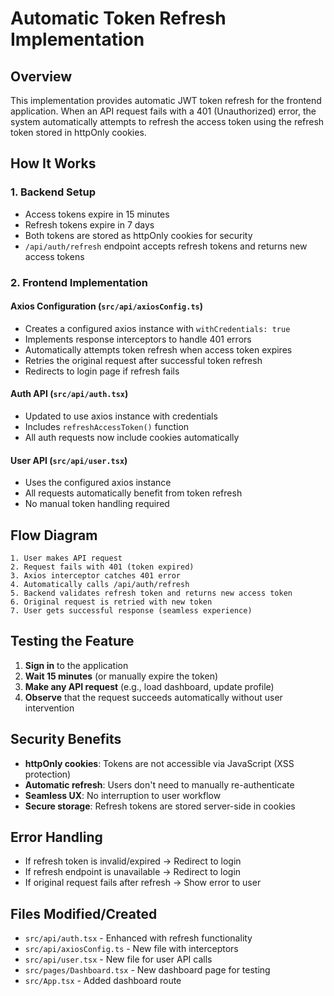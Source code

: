 # Automatic Token Refresh Implementation

## Overview
This implementation provides automatic JWT token refresh for the frontend application. When an API request fails with a 401 (Unauthorized) error, the system automatically attempts to refresh the access token using the refresh token stored in httpOnly cookies.

## How It Works

### 1. Backend Setup
- Access tokens expire in 15 minutes
- Refresh tokens expire in 7 days
- Both tokens are stored as httpOnly cookies for security
- `/api/auth/refresh` endpoint accepts refresh tokens and returns new access tokens

### 2. Frontend Implementation

#### Axios Configuration (`src/api/axiosConfig.ts`)
- Creates a configured axios instance with `withCredentials: true`
- Implements response interceptors to handle 401 errors
- Automatically attempts token refresh when access token expires
- Retries the original request after successful token refresh
- Redirects to login page if refresh fails

#### Auth API (`src/api/auth.tsx`)
- Updated to use axios instance with credentials
- Includes `refreshAccessToken()` function
- All auth requests now include cookies automatically

#### User API (`src/api/user.tsx`)
- Uses the configured axios instance
- All requests automatically benefit from token refresh
- No manual token handling required

## Flow Diagram

```
1. User makes API request
2. Request fails with 401 (token expired)
3. Axios interceptor catches 401 error
4. Automatically calls /api/auth/refresh
5. Backend validates refresh token and returns new access token
6. Original request is retried with new token
7. User gets successful response (seamless experience)
```

## Testing the Feature

1. **Sign in** to the application
2. **Wait 15 minutes** (or manually expire the token)
3. **Make any API request** (e.g., load dashboard, update profile)
4. **Observe** that the request succeeds automatically without user intervention

## Security Benefits

- **httpOnly cookies**: Tokens are not accessible via JavaScript (XSS protection)
- **Automatic refresh**: Users don't need to manually re-authenticate
- **Seamless UX**: No interruption to user workflow
- **Secure storage**: Refresh tokens are stored server-side in cookies

## Error Handling

- If refresh token is invalid/expired → Redirect to login
- If refresh endpoint is unavailable → Redirect to login
- If original request fails after refresh → Show error to user

## Files Modified/Created

- `src/api/auth.tsx` - Enhanced with refresh functionality
- `src/api/axiosConfig.ts` - New file with interceptors
- `src/api/user.tsx` - New file for user API calls
- `src/pages/Dashboard.tsx` - New dashboard page for testing
- `src/App.tsx` - Added dashboard route 